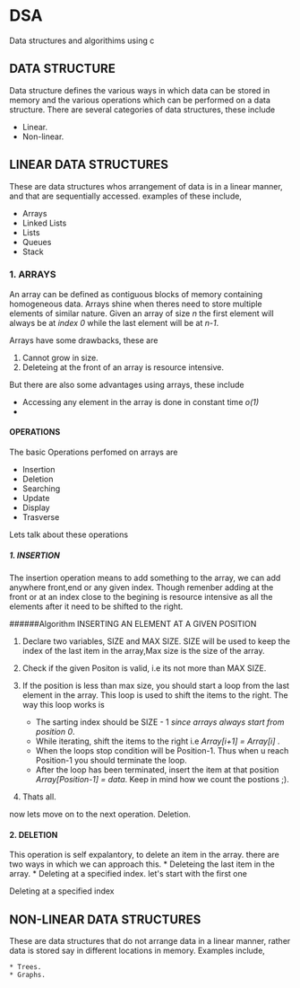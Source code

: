 # DSA

Data structures and algorithims using c

## DATA STRUCTURE

Data structure defines the various ways in which data can be stored in memory and the various operations which can be performed on a data structure. 
There are several categories of data structures, these include

* Linear.
* Non-linear.



## LINEAR DATA STRUCTURES

These are data structures whos arrangement of data is in  a linear manner, and that are sequentially accessed.
examples of these include,

- Arrays
- Linked Lists
- Lists
- Queues
- Stack


### 1. ARRAYS

An array can be defined as  contiguous blocks of memory containing homogeneous data.
Arrays shine when theres need to store multiple elements of similar nature.
Given an array of size *n* the first element will always be at *index 0* while the last element will be at *n-1*.

Arrays have some drawbacks, these are
 
1. Cannot grow in size.
1. Deleteing at the front of an array is resource intensive.

But there are also some advantages using arrays, these include

- Accessing any element in the array is done in constant time *o(1)*
- 

 

#### OPERATIONS

The basic Operations perfomed on arrays are

- Insertion
- Deletion
- Searching
- Update
- Display
- Trasverse

Lets talk about these operations 

##### 1. INSERTION

The insertion operation means to add something to the array, we can add anywhere front,end or any given index.
Though remenber adding at the front or at an index close to the begining is resource intensive as all the elements after it need to be shifted to the right.

######Algorithm 
INSERTING AN ELEMENT AT A GIVEN POSITION

1. Declare two variables, SIZE and MAX SIZE. SIZE will be used to keep the index of the last item in the array,Max size is the size of the array.
1. Check if the given Positon is valid, i.e its not more than MAX SIZE.
1. If the position is less than max size, you should start a loop from the last element in the array. This loop is used to shift the items to the right. The way this loop works is 
	* The sarting index should be SIZE - 1 *since arrays always start from position 0*.
	* While iterating, shift the items to the right i.e *Array[i+1] = Array[i]* .
	* When the loops stop condition will be Position-1. Thus when u reach Position-1 you should terminate the loop.
	* After the loop has been terminated, insert the item at that position *Array[Position-1] = data*. Keep in mind how we count the postions ;).
 
1. Thats all.

now lets move on to the next operation. Deletion.

#### 2. DELETION 

This operation is self expalantory, to delete an item in the array.
there are two ways in which we can approach this.
	* Deleteing the last item in the array.
	* Deleting at a specified index.
let's start with the first one 

Deleting at a specified index






## NON-LINEAR DATA STRUCTURES

These are data structures that do not arrange data in a linear manner, rather data is stored say in different locations in memory.
Examples include,

    * Trees.
    * Graphs.



